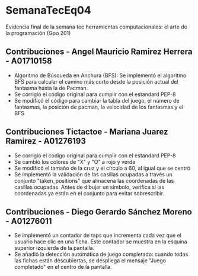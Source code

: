 # SemanaTecEq04

Evidencia final de la semana tec herramientas computacionales: el arte de la programación (Gpo 201)

## Contribuciones - Angel Mauricio Ramirez Herrera - A01710158

- Algoritmo de Búsqueda en Anchura (BFS): Se implementó el algoritmo BFS para calcular el camino más corto desde la posición actual del fantasma hasta la de Pacman.
- Se corrigió el código original para cumplir con el estandard PEP-8
- Se modificó el código para cambiar la tabla del juego, el número de fantasmas, la posición de pacman, la velocidad de los fantasmas y el BFS

## Contribuciones Tictactoe - Mariana Juarez Ramirez - A01276193

- Se corrigió el código original para cumplir con el estandard PEP-8
- Se cambió los colores de "X" y "O" a rojo y verde
- Se modificó el tamaño de la cruz y el círculo a 60, al igual que se centró
- Se implementó la validación de las casillas ocupadas a través un conjunto "taken_positions" que almacena las coordenadas de las casillas ocupadas. Antes de dibujar un símbolo, verifica si las coordenadas ya están en el conjunto para evitar sobrescribir.

## Contribuciones - Diego Gerardo Sánchez Moreno - A01276011

- Se implementó un contador de taps que incrementa cada vez que el usuario hace clic en una ficha. Este contador se muestra en la esquina superior izquierda de la pantalla.
- Se añadió la detección automática de juego completado: cuando todas las fichas están descubiertas, se despliega el mensaje "Juego completado" en el centro de la pantalla.

